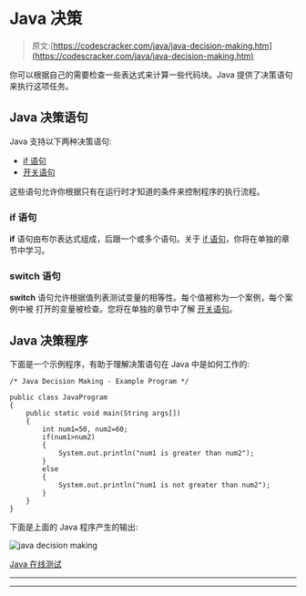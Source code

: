 # Java 决策

> 原文:[https://codescracker.com/java/java-decision-making.htm](https://codescracker.com/java/java-decision-making.htm)

你可以根据自己的需要检查一些表达式来计算一些代码块。Java 提供了决策语句来执行这项任务。

## Java 决策语句

Java 支持以下两种决策语句:

*   [if 语句](/java/java-if-statement.htm)
*   [开关语句](/java/java-switch-statement.htm)

这些语句允许你根据只有在运行时才知道的条件来控制程序的执行流程。

### if 语句

**if** 语句由布尔表达式组成，后跟一个或多个语句。关于 [if 语句](/java/java-if-statement.htm)，你将在单独的章节中学习。

### switch 语句

**switch** 语句允许根据值列表测试变量的相等性。每个值被称为一个案例，每个案例中被 打开的变量被检查。您将在单独的章节中了解 [开关语句](/java/java-switch-statement.htm)。

## Java 决策程序

下面是一个示例程序，有助于理解决策语句在 Java 中是如何工作的:

```
/* Java Decision Making - Example Program */

public class JavaProgram
{   
    public static void main(String args[])
    {
        int num1=50, num2=60;
        if(num1>num2)
        {
            System.out.println("num1 is greater than num2");
        }
        else
        {
            System.out.println("num1 is not greater than num2");
        }
    }
}
```

下面是上面的 Java 程序产生的输出:

![java decision making](../Images/e913792691d09b0f3be63fe30604b87f.png)

[Java 在线测试](/exam/showtest.php?subid=1)

* * *

* * *